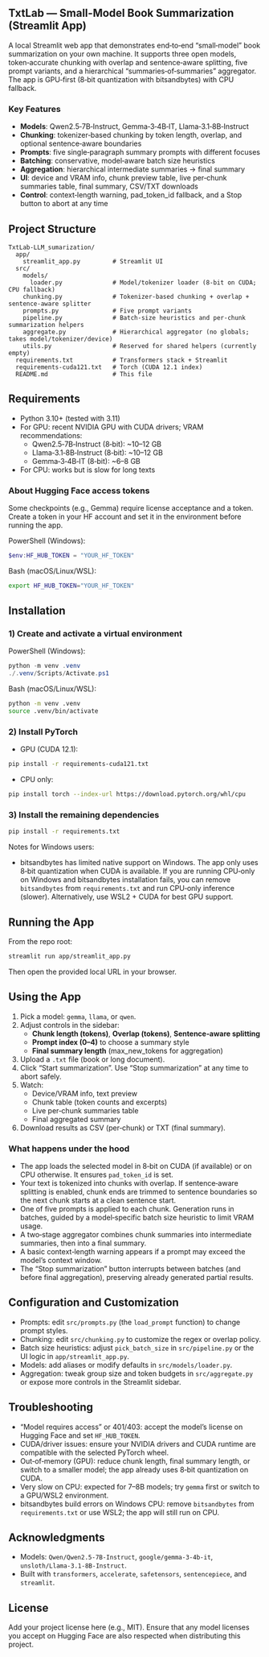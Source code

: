 ## TxtLab — Small-Model Book Summarization (Streamlit App)

A local Streamlit web app that demonstrates end‑to‑end “small‑model” book summarization on your own machine. It supports three open models, token‑accurate chunking with overlap and sentence‑aware splitting, five prompt variants, and a hierarchical “summaries‑of‑summaries” aggregator. The app is GPU‑first (8‑bit quantization with bitsandbytes) with CPU fallback.

### Key Features
- **Models**: Qwen2.5‑7B‑Instruct, Gemma‑3‑4B‑IT, Llama‑3.1‑8B‑Instruct
- **Chunking**: tokenizer‑based chunking by token length, overlap, and optional sentence‑aware boundaries
- **Prompts**: five single‑paragraph summary prompts with different focuses
- **Batching**: conservative, model‑aware batch size heuristics
- **Aggregation**: hierarchical intermediate summaries → final summary
- **UI**: device and VRAM info, chunk preview table, live per‑chunk summaries table, final summary, CSV/TXT downloads
- **Control**: context‑length warning, pad_token_id fallback, and a Stop button to abort at any time

## Project Structure
```text
TxtLab-LLM_sumarization/
  app/
    streamlit_app.py         # Streamlit UI
  src/
    models/
      loader.py              # Model/tokenizer loader (8-bit on CUDA; CPU fallback)
    chunking.py              # Tokenizer-based chunking + overlap + sentence-aware splitter
    prompts.py               # Five prompt variants
    pipeline.py              # Batch-size heuristics and per-chunk summarization helpers
    aggregate.py             # Hierarchical aggregator (no globals; takes model/tokenizer/device)
    utils.py                 # Reserved for shared helpers (currently empty)
  requirements.txt           # Transformers stack + Streamlit
  requirements-cuda121.txt   # Torch (CUDA 12.1 index)
  README.md                  # This file
```

## Requirements
- Python 3.10+ (tested with 3.11)
- For GPU: recent NVIDIA GPU with CUDA drivers; VRAM recommendations:
  - Qwen2.5‑7B‑Instruct (8‑bit): ~10–12 GB
  - Llama‑3.1‑8B‑Instruct (8‑bit): ~10–12 GB
  - Gemma‑3‑4B‑IT (8‑bit): ~6–8 GB
- For CPU: works but is slow for long texts

### About Hugging Face access tokens
Some checkpoints (e.g., Gemma) require license acceptance and a token. Create a token in your HF account and set it in the environment before running the app.

PowerShell (Windows):
```powershell
$env:HF_HUB_TOKEN = "YOUR_HF_TOKEN"
```

Bash (macOS/Linux/WSL):
```bash
export HF_HUB_TOKEN="YOUR_HF_TOKEN"
```

## Installation

### 1) Create and activate a virtual environment
PowerShell (Windows):
```powershell
python -m venv .venv
./.venv/Scripts/Activate.ps1
```

Bash (macOS/Linux/WSL):
```bash
python -m venv .venv
source .venv/bin/activate
```

### 2) Install PyTorch
- GPU (CUDA 12.1):
```bash
pip install -r requirements-cuda121.txt
```

- CPU only:
```bash
pip install torch --index-url https://download.pytorch.org/whl/cpu
```

### 3) Install the remaining dependencies
```bash
pip install -r requirements.txt
```

Notes for Windows users:
- bitsandbytes has limited native support on Windows. The app only uses 8‑bit quantization when CUDA is available. If you are running CPU‑only on Windows and bitsandbytes installation fails, you can remove `bitsandbytes` from `requirements.txt` and run CPU‑only inference (slower). Alternatively, use WSL2 + CUDA for best GPU support.

## Running the App
From the repo root:
```bash
streamlit run app/streamlit_app.py
```

Then open the provided local URL in your browser.

## Using the App
1. Pick a model: `gemma`, `llama`, or `qwen`.
2. Adjust controls in the sidebar:
   - **Chunk length (tokens)**, **Overlap (tokens)**, **Sentence‑aware splitting**
   - **Prompt index (0–4)** to choose a summary style
   - **Final summary length** (max_new_tokens for aggregation)
3. Upload a `.txt` file (book or long document).
4. Click “Start summarization”. Use “Stop summarization” at any time to abort safely.
5. Watch:
   - Device/VRAM info, text preview
   - Chunk table (token counts and excerpts)
   - Live per‑chunk summaries table
   - Final aggregated summary
6. Download results as CSV (per‑chunk) or TXT (final summary).

### What happens under the hood
- The app loads the selected model in 8‑bit on CUDA (if available) or on CPU otherwise. It ensures `pad_token_id` is set.
- Your text is tokenized into chunks with overlap. If sentence‑aware splitting is enabled, chunk ends are trimmed to sentence boundaries so the next chunk starts at a clean sentence start.
- One of five prompts is applied to each chunk. Generation runs in batches, guided by a model‑specific batch size heuristic to limit VRAM usage.
- A two‑stage aggregator combines chunk summaries into intermediate summaries, then into a final summary.
- A basic context‑length warning appears if a prompt may exceed the model’s context window.
- The “Stop summarization” button interrupts between batches (and before final aggregation), preserving already generated partial results.

## Configuration and Customization
- Prompts: edit `src/prompts.py` (the `load_prompt` function) to change prompt styles.
- Chunking: edit `src/chunking.py` to customize the regex or overlap policy.
- Batch size heuristics: adjust `pick_batch_size` in `src/pipeline.py` or the UI logic in `app/streamlit_app.py`.
- Models: add aliases or modify defaults in `src/models/loader.py`.
- Aggregation: tweak group size and token budgets in `src/aggregate.py` or expose more controls in the Streamlit sidebar.

## Troubleshooting
- “Model requires access” or 401/403: accept the model’s license on Hugging Face and set `HF_HUB_TOKEN`.
- CUDA/driver issues: ensure your NVIDIA drivers and CUDA runtime are compatible with the selected PyTorch wheel.
- Out‑of‑memory (GPU): reduce chunk length, final summary length, or switch to a smaller model; the app already uses 8‑bit quantization on CUDA.
- Very slow on CPU: expected for 7–8B models; try `gemma` first or switch to a GPU/WSL2 environment.
- bitsandbytes build errors on Windows CPU: remove `bitsandbytes` from `requirements.txt` or use WSL2; the app will still run on CPU.

## Acknowledgments
- Models: `Qwen/Qwen2.5-7B-Instruct`, `google/gemma-3-4b-it`, `unsloth/Llama-3.1-8B-Instruct`.
- Built with `transformers`, `accelerate`, `safetensors`, `sentencepiece`, and `streamlit`.

## License
Add your project license here (e.g., MIT). Ensure that any model licenses you accept on Hugging Face are also respected when distributing this project.


